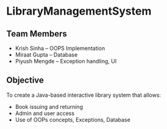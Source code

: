# LibraryManagementSystem
## Team Members
- Krish Sinha – OOPS Implementation
- Miraat Gupta – Database
- Piyush Mengde – Exception handling, UI

## Objective
To create a Java-based interactive library system that allows:
- Book issuing and returning
- Admin and user access
- Use of OOPs concepts, Exceptions, Database
